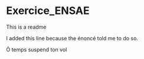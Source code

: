 # Exercice_ENSAE

This is a readme

I added this line because the énoncé told me to do so.

Ô temps suspend ton vol
